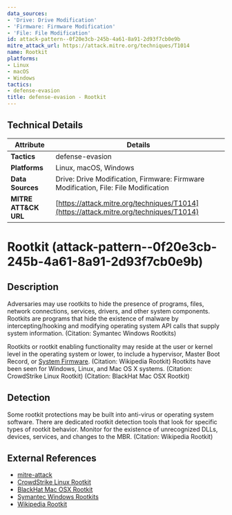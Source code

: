 ```yaml
---
data_sources:
- 'Drive: Drive Modification'
- 'Firmware: Firmware Modification'
- 'File: File Modification'
id: attack-pattern--0f20e3cb-245b-4a61-8a91-2d93f7cb0e9b
mitre_attack_url: https://attack.mitre.org/techniques/T1014
name: Rootkit
platforms:
- Linux
- macOS
- Windows
tactics:
- defense-evasion
title: defense-evasion - Rootkit
---
```


## Technical Details

| Attribute | Details |
|-----------|----------|
| **Tactics** | defense-evasion |
| **Platforms** | Linux, macOS, Windows |
| **Data Sources** | Drive: Drive Modification, Firmware: Firmware Modification, File: File Modification |
| **MITRE ATT&CK URL** | [https://attack.mitre.org/techniques/T1014](https://attack.mitre.org/techniques/T1014) |

# Rootkit (attack-pattern--0f20e3cb-245b-4a61-8a91-2d93f7cb0e9b)

## Description
Adversaries may use rootkits to hide the presence of programs, files, network connections, services, drivers, and other system components. Rootkits are programs that hide the existence of malware by intercepting/hooking and modifying operating system API calls that supply system information. (Citation: Symantec Windows Rootkits) 

Rootkits or rootkit enabling functionality may reside at the user or kernel level in the operating system or lower, to include a hypervisor, Master Boot Record, or [System Firmware](https://attack.mitre.org/techniques/T1542/001). (Citation: Wikipedia Rootkit) Rootkits have been seen for Windows, Linux, and Mac OS X systems. (Citation: CrowdStrike Linux Rootkit) (Citation: BlackHat Mac OSX Rootkit)

## Detection
Some rootkit protections may be built into anti-virus or operating system software. There are dedicated rootkit detection tools that look for specific types of rootkit behavior. Monitor for the existence of unrecognized DLLs, devices, services, and changes to the MBR. (Citation: Wikipedia Rootkit)

## External References
- [mitre-attack](https://attack.mitre.org/techniques/T1014)
- [CrowdStrike Linux Rootkit](https://www.crowdstrike.com/blog/http-iframe-injecting-linux-rootkit/)
- [BlackHat Mac OSX Rootkit](http://www.blackhat.com/docs/asia-14/materials/Tsai/WP-Asia-14-Tsai-You-Cant-See-Me-A-Mac-OS-X-Rootkit-Uses-The-Tricks-You-Havent-Known-Yet.pdf)
- [Symantec Windows Rootkits](https://www.symantec.com/avcenter/reference/windows.rootkit.overview.pdf)
- [Wikipedia Rootkit](https://en.wikipedia.org/wiki/Rootkit)
